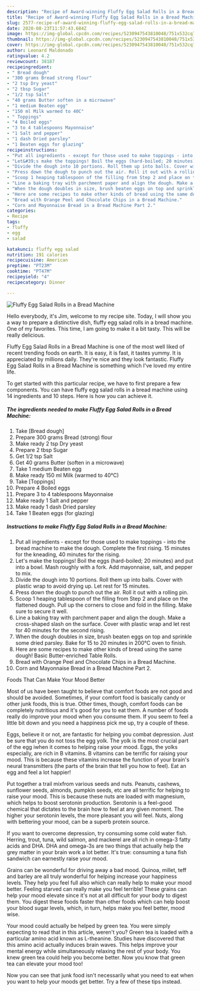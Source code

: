 ```yaml
---
description: "Recipe of Award-winning Fluffy Egg Salad Rolls in a Bread Machine"
title: "Recipe of Award-winning Fluffy Egg Salad Rolls in a Bread Machine"
slug: 2577-recipe-of-award-winning-fluffy-egg-salad-rolls-in-a-bread-machine
date: 2020-08-23T11:57:43.684Z
image: https://img-global.cpcdn.com/recipes/5230947543810048/751x532cq70/fluffy-egg-salad-rolls-in-a-bread-machine-recipe-main-photo.jpg
thumbnail: https://img-global.cpcdn.com/recipes/5230947543810048/751x532cq70/fluffy-egg-salad-rolls-in-a-bread-machine-recipe-main-photo.jpg
cover: https://img-global.cpcdn.com/recipes/5230947543810048/751x532cq70/fluffy-egg-salad-rolls-in-a-bread-machine-recipe-main-photo.jpg
author: Leonard Maldonado
ratingvalue: 4.2
reviewcount: 38187
recipeingredient:
- " Bread dough"
- "300 grams Bread strong flour"
- "2 tsp Dry yeast"
- "2 tbsp Sugar"
- "1/2 tsp Salt"
- "40 grams Butter soften in a microwave"
- "1 medium Beaten egg"
- "150 ml Milk warmed to 40C"
- " Toppings"
- "4 Boiled eggs"
- "3 to 4 tablespoons Mayonnaise"
- "1 Salt and pepper"
- "1 dash Dried parsley"
- "1 Beaten eggs for glazing"
recipeinstructions:
- "Put all ingredients - except for those used to make toppings - into the bread machine to make the dough. Complete the first rising. 15 minutes for the kneading, 40 minutes for the rising."
- "Let&#39;s make the toppings! Boil the eggs (hard-boiled; 20 minutes) and put into a bowl. Mash roughly with a fork. Add mayonnaise, salt, and pepper to mix."
- "Divide the dough into 10 portions. Roll them up into balls. Cover with plastic wrap to avoid drying up. Let rest for 15 minutes."
- "Press down the dough to punch out the air. Roll it out with a rolling pin."
- "Scoop 1 heaping tablespoon of the filling from Step 2 and place on the flattened dough. Pull up the corners to close and fold in the filling. Make sure to secure it well."
- "Line a baking tray with parchment paper and align the dough. Make a cross-shaped slash on the surface. Cover with plastic wrap and let rest for 40 minutes for the second rising."
- "When the dough doubles in size, brush beaten eggs on top and sprinkle some dried parsley. Bake for 15 to 20 minutes in 200°C oven to finish."
- "Here are some recipes to make other kinds of bread using the same dough! Basic Butter-enriched Table Rolls."
- "Bread with Orange Peel and Chocolate Chips in a Bread Machine."
- "Corn and Mayonnaise Bread in a Bread Machine Part 2."
categories:
- Recipe
tags:
- fluffy
- egg
- salad

katakunci: fluffy egg salad 
nutrition: 191 calories
recipecuisine: American
preptime: "PT23M"
cooktime: "PT47M"
recipeyield: "4"
recipecategory: Dinner

---
```



![Fluffy Egg Salad Rolls in a Bread Machine](https://img-global.cpcdn.com/recipes/5230947543810048/751x532cq70/fluffy-egg-salad-rolls-in-a-bread-machine-recipe-main-photo.jpg)

Hello everybody, it's Jim, welcome to my recipe site. Today, I will show you a way to prepare a distinctive dish, fluffy egg salad rolls in a bread machine. One of my favorites. This time, I am going to make it a bit tasty. This will be really delicious.

Fluffy Egg Salad Rolls in a Bread Machine is one of the most well liked of recent trending foods on earth. It is easy, it is fast, it tastes yummy. It is appreciated by millions daily. They're nice and they look fantastic. Fluffy Egg Salad Rolls in a Bread Machine is something which I've loved my entire life.




To get started with this particular recipe, we have to first prepare a few components. You can have fluffy egg salad rolls in a bread machine using 14 ingredients and 10 steps. Here is how you can achieve it.

<!--inarticleads1-->

##### The ingredients needed to make Fluffy Egg Salad Rolls in a Bread Machine:

1. Take  [Bread dough]
1. Prepare 300 grams Bread (strong) flour
1. Make ready 2 tsp Dry yeast
1. Prepare 2 tbsp Sugar
1. Get 1/2 tsp Salt
1. Get 40 grams Butter (soften in a microwave)
1. Take 1 medium Beaten egg
1. Make ready 150 ml Milk (warmed to 40°C)
1. Take  [Toppings]
1. Prepare 4 Boiled eggs
1. Prepare 3 to 4 tablespoons Mayonnaise
1. Make ready 1 Salt and pepper
1. Make ready 1 dash Dried parsley
1. Take 1 Beaten eggs (for glazing)




<!--inarticleads2-->

##### Instructions to make Fluffy Egg Salad Rolls in a Bread Machine:

1. Put all ingredients - except for those used to make toppings - into the bread machine to make the dough. Complete the first rising. 15 minutes for the kneading, 40 minutes for the rising.
1. Let&#39;s make the toppings! Boil the eggs (hard-boiled; 20 minutes) and put into a bowl. Mash roughly with a fork. Add mayonnaise, salt, and pepper to mix.
1. Divide the dough into 10 portions. Roll them up into balls. Cover with plastic wrap to avoid drying up. Let rest for 15 minutes.
1. Press down the dough to punch out the air. Roll it out with a rolling pin.
1. Scoop 1 heaping tablespoon of the filling from Step 2 and place on the flattened dough. Pull up the corners to close and fold in the filling. Make sure to secure it well.
1. Line a baking tray with parchment paper and align the dough. Make a cross-shaped slash on the surface. Cover with plastic wrap and let rest for 40 minutes for the second rising.
1. When the dough doubles in size, brush beaten eggs on top and sprinkle some dried parsley. Bake for 15 to 20 minutes in 200°C oven to finish.
1. Here are some recipes to make other kinds of bread using the same dough! Basic Butter-enriched Table Rolls.
1. Bread with Orange Peel and Chocolate Chips in a Bread Machine.
1. Corn and Mayonnaise Bread in a Bread Machine Part 2.




Foods That Can Make Your Mood Better


Most of us have been taught to believe that comfort foods are not good and should be avoided. Sometimes, if your comfort food is basically candy or other junk foods, this is true. Other times, though, comfort foods can be completely nutritious and it's good for you to eat them. A number of foods really do improve your mood when you consume them. If you seem to feel a little bit down and you need a happiness pick me up, try a couple of these.

Eggs, believe it or not, are fantastic for helping you combat depression. Just be sure that you do not toss the egg yolk. The yolk is the most crucial part of the egg iwhen it comes to helping raise your mood. Eggs, the yolks especially, are rich in B vitamins. B vitamins can be terrific for raising your mood. This is because these vitamins increase the function of your brain's neural transmitters (the parts of the brain that tell you how to feel). Eat an egg and feel a lot happier!

Put together a trail mixfrom various seeds and nuts. Peanuts, cashews, sunflower seeds, almonds, pumpkin seeds, etc are all terrific for helping to raise your mood. This is because these nuts are loaded with magnesium, which helps to boost serotonin production. Serotonin is a feel-good chemical that dictates to the brain how to feel at any given moment. The higher your serotonin levels, the more pleasant you will feel. Nuts, along with bettering your mood, can be a superb protein source.

If you want to overcome depression, try consuming some cold water fish. Herring, trout, tuna, wild salmon, and mackerel are all rich in omega-3 fatty acids and DHA. DHA and omega-3s are two things that actually help the grey matter in your brain work a lot better. It's true: consuming a tuna fish sandwich can earnestly raise your mood. 

Grains can be wonderful for driving away a bad mood. Quinoa, millet, teff and barley are all truly wonderful for helping increase your happiness levels. They help you feel full also which can really help to make your mood better. Feeling starved can really make you feel terrible! These grains can help your mood elevate since it's not at all difficult for your body to digest them. You digest these foods faster than other foods which can help boost your blood sugar levels, which, in turn, helps make you feel better, mood wise.

Your mood could actually be helped by green tea. You were simply expecting to read that in this article, weren't you? Green tea is loaded with a particular amino acid known as L-theanine. Studies have discovered that this amino acid actually induces brain waves. This helps improve your mental energy while simultaneously relaxing the rest of your body. You knew green tea could help you become better. Now you know that green tea can elevate your mood too!

Now you can see that junk food isn't necessarily what you need to eat when you want to help your moods get better. Try  a few  of  these  tips  instead.

